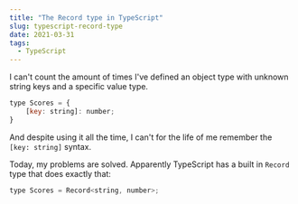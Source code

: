 ```yaml
---
title: "The Record type in TypeScript"
slug: typescript-record-type
date: 2021-03-31
tags:
  - TypeScript
---
```


I can't count the amount of times I've defined an object type with unknown string keys and a specific value type.

```js
type Scores = {
    [key: string]: number;
}
```
And despite using it all the time, I can't for the life of me remember the `[key: string]` syntax.

Today, my problems are solved. Apparently TypeScript has a built in `Record` type that does exactly that:

```js
type Scores = Record<string, number>;
```
